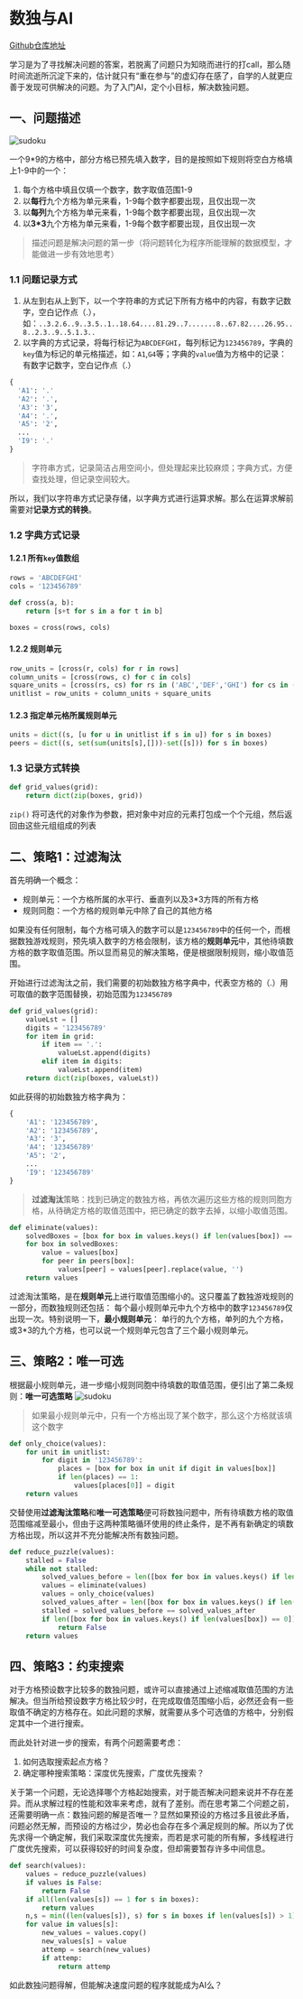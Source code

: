 # 数独与AI

[Github仓库地址](https://github.com/sept08/NI/tree/master/playground/sudoku)

学习是为了寻找解决问题的答案，若脱离了问题只为知晓而进行的打call，那么随时间流逝所沉淀下来的，估计就只有“重在参与”的虚幻存在感了，自学的人就更应善于发现可供解决的问题。为了入门AI，定个小目标，解决数独问题。
## 一、问题描述

![sudoku](./sudoku01.png)

一个9*9的方格中，部分方格已预先填入数字，目的是按照如下规则将空白方格填上1-9中的一个：
1.  每个方格中填且仅填一个数字，数字取值范围1-9
2.  以**每行**九个方格为单元来看，1-9每个数字都要出现，且仅出现一次
3.  以**每列**九个方格为单元来看，1-9每个数字都要出现，且仅出现一次
4.  以**3*3**九个方格为单元来看，1-9每个数字都要出现，且仅出现一次

> 描述问题是解决问题的第一步（将问题转化为程序所能理解的数据模型，才能做进一步有效地思考）

### 1.1 问题记录方式
1.  从左到右从上到下，以一个字符串的方式记下所有方格中的内容，有数字记数字，空白记作点（.），如：`..3.2.6..9..3.5..1..18.64....81.29..7.......8..67.82....26.95..8..2.3..9..5.1.3..`
2.  以字典的方式记录，将每行标记为`ABCDEFGHI`，每列标记为`123456789`，字典的`key`值为标记的单元格描述，如：`A1`,`G4`等；字典的`value`值为方格中的记录：有数字记数字，空白记作点（.）
```py
{
  'A1': '.'
  'A2': '.',
  'A3': '3',
  'A4': '.',
  'A5': '2',
  ...
  'I9': '.'
}
```

> 字符串方式，记录简洁占用空间小，但处理起来比较麻烦；字典方式，方便查找处理，但记录空间较大。

所以，我们以字符串方式记录存储，以字典方式进行运算求解。那么在运算求解前需要对**记录方式的转换**。
### 1.2 字典方式记录
#### 1.2.1 所有`key`值数组
```py
rows = 'ABCDEFGHI'
cols = '123456789'

def cross(a, b):
    return [s+t for s in a for t in b]

boxes = cross(rows, cols)
```
#### 1.2.2 规则单元
```py
row_units = [cross(r, cols) for r in rows]
column_units = [cross(rows, c) for c in cols]
square_units = [cross(rs, cs) for rs in ('ABC','DEF','GHI') for cs in ('123','456','789')]
unitlist = row_units + column_units + square_units
```
#### 1.2.3 指定单元格所属规则单元
```py
units = dict((s, [u for u in unitlist if s in u]) for s in boxes)
peers = dict((s, set(sum(units[s],[]))-set([s])) for s in boxes)
```

### 1.3 记录方式转换
```py
def grid_values(grid):
    return dict(zip(boxes, grid))
```
`zip()` 将可迭代的对象作为参数，把对象中对应的元素打包成一个个元组，然后返回由这些元组组成的列表

## 二、策略1：过滤淘汰
首先明确一个概念：
*  规则单元：一个方格所属的水平行、垂直列以及3*3方阵的所有方格
*  规则同胞：一个方格的规则单元中除了自己的其他方格

如果没有任何限制，每个方格可填入的数字可以是`123456789`中的任何一个，而根据数独游戏规则，预先填入数字的方格会限制，该方格的**规则单元**中，其他待填数方格的数字取值范围。所以显而易见的解决策略，便是根据限制规则，缩小取值范围。

开始进行过滤淘汰之前，我们需要的初始数独方格字典中，代表空方格的（.）用可取值的数字范围替换，初始范围为`123456789`
```py
def grid_values(grid):
    valueLst = []
    digits = '123456789'
    for item in grid:
        if item == '.':
            valueLst.append(digits)
        elif item in digits:
            valueLst.append(item)
    return dict(zip(boxes, valueLst))
```
如此获得的初始数独方格字典为：
```py
{
    'A1': '123456789',
    'A2': '123456789',
    'A3': '3',
    'A4': '123456789'
    'A5': '2',
    ...
    'I9': '123456789'
}
```
> **过滤淘汰**策略：找到已确定的数独方格，再依次遍历这些方格的规则同胞方格，从待确定方格的取值范围中，把已确定的数字去掉，以缩小取值范围。
```py
def eliminate(values):
    solvedBoxes = [box for box in values.keys() if len(values[box]) == 1]
    for box in solvedBoxes:
        value = values[box]
        for peer in peers[box]:
            values[peer] = values[peer].replace(value, '')
    return values
```
过滤淘汰策略，是在**规则单元**上进行取值范围缩小的。这只覆盖了数独游戏规则的一部分，而数独规则还包括：
每个最小规则单元中九个方格中的数字`123456789`仅出现一次。特别说明一下，**最小规则单元**：
单行的九个方格，单列的九个方格，或3*3的九个方格，也可以说一个规则单元包含了三个最小规则单元。
## 三、策略2：唯一可选
根据最小规则单元，进一步缩小规则同胞中待填数的取值范围，便引出了第二条规则：**唯一可选策略**
![sudoku](./sudoku02.png)
> 如果最小规则单元中，只有一个方格出现了某个数字，那么这个方格就该填这个数字

```py
def only_choice(values):
    for unit in unitlist:
        for digit in '123456789':
            places = [box for box in unit if digit in values[box]]
            if len(places) == 1:
                values[places[0]] = digit
    return values
```
交替使用**过滤淘汰策略**和**唯一可选策略**便可将数独问题中，所有待填数方格的取值范围缩减至最小，但由于这两种策略循环使用的终止条件，是不再有新确定的填数方格出现，所以这并不充分能解决所有数独问题。
```py
def reduce_puzzle(values):
    stalled = False
    while not stalled:
        solved_values_before = len([box for box in values.keys() if len(values[box]) == 1])
        values = eliminate(values)
        values = only_choice(values)
        solved_values_after = len([box for box in values.keys() if len(values[box]) == 1])
        stalled = solved_values_before == solved_values_after
        if len([box for box in values.keys() if len(values[box]) == 0]):
            return False
    return values
```
## 四、策略3：约束搜索
对于方格预设数字比较多的数独问题，或许可以直接通过上述缩减取值范围的方法解决。但当所给预设数字方格比较少时，在完成取值范围缩小后，必然还会有一些取值不确定的方格存在。如此问题的求解，就需要从多个可选值的方格中，分别假定其中一个进行搜索。

而此处针对进一步的搜索，有两个问题需要考虑：
1.  如何选取搜索起点方格？
2.  确定哪种搜索策略：深度优先搜索，广度优先搜索？

关于第一个问题，无论选择哪个方格起始搜索，对于能否解决问题来说并不存在差异。而从求解过程的性能和效率来考虑，就有了差别。而在思考第二个问题之前，还需要明确一点：数独问题的解是否唯一？显然如果预设的方格过多且彼此矛盾，问题必然无解，而预设的方格过少，势必也会存在多个满足规则的解。所以为了优先求得一个确定解，我们采取深度优先搜索，而若是求可能的所有解，多线程进行广度优先搜索，可以获得较好的时间复杂度，但却需要暂存许多中间信息。
```py
def search(values):
    values = reduce_puzzle(values)
    if values is False:
        return False
    if all(len(values[s]) == 1 for s in boxes):
        return values
    n,s = min((len(values[s]), s) for s in boxes if len(values[s]) > 1)
    for value in values[s]:
        new_values = values.copy()
        new_values[s] = value
        attemp = search(new_values)
        if attemp:
            return attemp
```
如此数独问题得解，但能解决速度问题的程序就能成为AI么？

